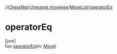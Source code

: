 //[ChessNet](../../../index.md)/[chessnet.movegen](../index.md)/[MoveList](index.md)/[operatorEq](operator-eq.md)

# operatorEq

[jvm]\
fun [operatorEq](operator-eq.md)(m: [Move](../../chessnet/-move/index.md))
